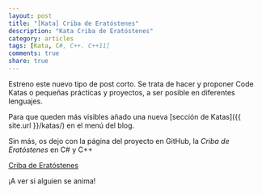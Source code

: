 ```yaml
---
layout: post
title: "[Kata] Criba de Eratóstenes"
description: "Kata Criba de Eratóstenes"
category: articles
tags: [Kata, C#, C++. C++11]
comments: true
share: true
---
```


Estreno este nuevo tipo de post corto. Se trata de hacer y proponer Code Katas o pequeñas prácticas y proyectos, a ser posible en diferentes lenguajes.

Para que queden más visibles añado una nueva [sección de Katas]({{ site.url }}/katas/) en el menú del blog. 

Sin más, os dejo con la página del proyecto en GitHub, la *Criba de Eratóstenes* en C# y C++

<a href="http://ocana.github.io/Eratosthenes/" class="btn">Criba de Eratóstenes</a>

¡A ver si alguien se anima!